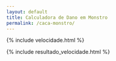 ```yaml
---
layout: default
title: Calculadora de Dano em Monstro
permalink: /caca-monstro/
---
```


{% include velocidade.html %}

{% include resultado_velocidade.html %}
